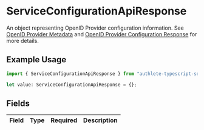 # ServiceConfigurationApiResponse

An object representing OpenID Provider configuration information. See [OpenID Provider Metadata](https://openid.net/specs/openid-connect-discovery-1_0.html#ProviderMetadata) and [OpenID Provider Configuration Response](https://openid.net/specs/openid-connect-discovery-1_0.html#ProviderConfigurationResponse) for more details.


## Example Usage

```typescript
import { ServiceConfigurationApiResponse } from "authlete-typescript-sdk/models/operations";

let value: ServiceConfigurationApiResponse = {};
```

## Fields

| Field       | Type        | Required    | Description |
| ----------- | ----------- | ----------- | ----------- |